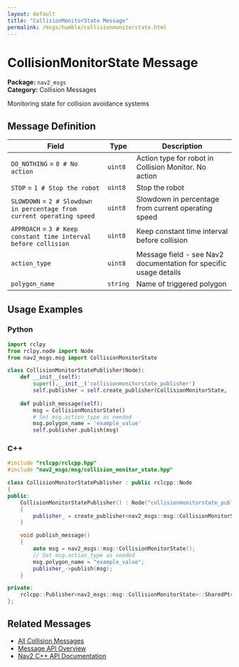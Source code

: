```yaml
---
layout: default
title: "CollisionMonitorState Message"
permalink: /msgs/humble/collisionmonitorstate.html
---
```


# CollisionMonitorState Message

**Package:** `nav2_msgs`  
**Category:** Collision Messages

Monitoring state for collision avoidance systems

## Message Definition

| Field | Type | Description |
|-------|------|-------------|
| `DO_NOTHING` = `0 # No action` | `uint8` | Action type for robot in Collision Monitor. No action |
| `STOP` = `1 # Stop the robot` | `uint8` | Stop the robot |
| `SLOWDOWN` = `2 # Slowdown in percentage from current operating speed` | `uint8` | Slowdown in percentage from current operating speed |
| `APPROACH` = `3 # Keep constant time interval before collision` | `uint8` | Keep constant time interval before collision |
| `action_type` | `uint8` | Message field - see Nav2 documentation for specific usage details |
| `polygon_name` | `string` | Name of triggered polygon |



## Usage Examples

### Python

```python
import rclpy
from rclpy.node import Node
from nav2_msgs.msg import CollisionMonitorState

class CollisionMonitorStatePublisher(Node):
    def __init__(self):
        super().__init__('collisionmonitorstate_publisher')
        self.publisher = self.create_publisher(CollisionMonitorState, 'collisionmonitorstate', 10)
        
    def publish_message(self):
        msg = CollisionMonitorState()
        # Set msg.action_type as needed
        msg.polygon_name = 'example_value'
        self.publisher.publish(msg)
```

### C++

```cpp
#include "rclcpp/rclcpp.hpp"
#include "nav2_msgs/msg/collision_monitor_state.hpp"

class CollisionMonitorStatePublisher : public rclcpp::Node
{
public:
    CollisionMonitorStatePublisher() : Node("collisionmonitorstate_publisher")
    {
        publisher_ = create_publisher<nav2_msgs::msg::CollisionMonitorState>("collisionmonitorstate", 10);
    }

    void publish_message()
    {
        auto msg = nav2_msgs::msg::CollisionMonitorState();
        // Set msg.action_type as needed
        msg.polygon_name = "example_value";
        publisher_->publish(msg);
    }

private:
    rclcpp::Publisher<nav2_msgs::msg::CollisionMonitorState>::SharedPtr publisher_;
};
```

## Related Messages

- [All Collision Messages](/humble/msgs/index.html#collision-messages)
- [Message API Overview](/humble/msgs/index.html)
- [Nav2 C++ API Documentation](/humble/html/index.html)

